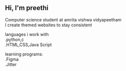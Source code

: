 ## Hi, I'm preethi 


Computer science student at amrita vishwa vidyapeetham<br/>
I create themed websites to stay consistent<br/>

languages i work with<br/>
.python,c<br/>
.HTML,CSS,Java Script<br/>

learning programs:<br/>
.Figma<br/>
.Jitter<br/>


